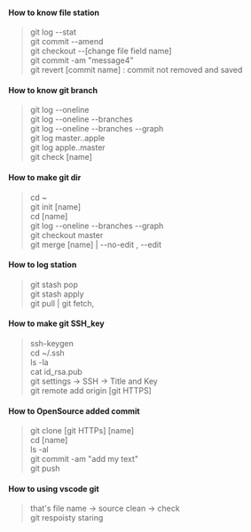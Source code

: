 
#### How to know file station
> git log --stat<br>
> git commit --amend<br>
> git checkout --[change file field name]<br>
> git commit -am "message4"<br>
> git revert [commit name] : commit not removed and saved <br>

#### How to know git branch
> git log --oneline <br>
> git log --oneline --branches <br>
> git log --oneline --branches --graph<br>
> git log master..apple<br>
> git log apple..master<br>
> git check [name] <br>

#### How to make git dir
> cd ~ <br>
> git init [name]<br>
> cd [name] <br>
> git log --oneline --branches --graph<br>
> git checkout master<br>
> git merge [name] | --no-edit , --edit<br>

#### How to log station
> git stash pop <br>
> git stash apply <br>
> git pull | git fetch,<br>

#### How to make git SSH_key
> ssh-keygen<br>
> cd ~/.ssh<br>
> ls -la<br>
> cat id_rsa.pub<br>
> git settings -> SSH -> Title and Key<br>
> git remote add origin [git HTTPS]<br>

#### How to OpenSource added commit
> git clone [git HTTPs] [name]<br>
> cd [name]<br>
> ls -al <br>
> git commit -am "add my text"<br>
> git push <br>

#### How to using vscode git
> that's file name -> source clean -> check<br>
> git respoisty staring<br>



